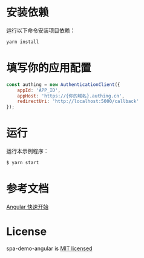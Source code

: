 # 安装依赖

运行以下命令安装项目依赖：

```bash
yarn install
```

# 填写你的应用配置

```js
const authing = new AuthenticationClient({
	appId: 'APP_ID',
	appHost: 'https://{你的域名}.authing.cn',
	redirectUri: 'http://localhost:5000/callback'
});
```

# 运行

运行本示例程序：

```bash
$ yarn start
```

# 参考文档

[Angular 快速开始](https://docs.authing.cn/v2/quickstarts/spa/angular.html)

# License

spa-demo-angular is [MIT licensed](https://github.com/Authing/spa-demo-angular//blob/main/LICENSE)
